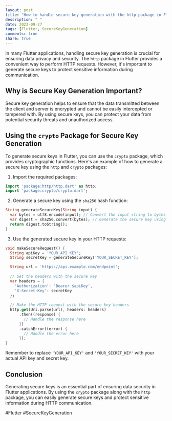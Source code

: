 ```yaml
---
layout: post
title: "How to handle secure key generation with the http package in Flutter?"
description: " "
date: 2023-09-27
tags: [Flutter, SecureKeyGeneration]
comments: true
share: true
---
```


In many Flutter applications, handling secure key generation is crucial for ensuring data privacy and security. The `http` package in Flutter provides a convenient way to perform HTTP requests. However, it's important to generate secure keys to protect sensitive information during communication.

## Why is Secure Key Generation Important?

Secure key generation helps to ensure that the data transmitted between the client and server is encrypted and cannot be easily intercepted or tampered with. By using secure keys, you can protect your data from potential security threats and unauthorized access.

## Using the `crypto` Package for Secure Key Generation

To generate secure keys in Flutter, you can use the `crypto` package, which provides cryptographic functions. Here's an example of how to generate a secure key using the `http` and `crypto` packages:

1. Import the required packages:
```dart
import 'package:http/http.dart' as http;
import 'package:crypto/crypto.dart';
```

2. Generate a secure key using the `sha256` hash function:
```dart
String generateSecureKey(String input) {
  var bytes = utf8.encode(input); // Convert the input string to bytes
  var digest = sha256.convert(bytes); // Generate the secure key using sha256 hash function
  return digest.toString();
}
```

3. Use the generated secure key in your HTTP requests:
```dart
void makeSecureRequest() {
  String apiKey = 'YOUR_API_KEY';
  String secretKey = generateSecureKey('YOUR_SECRET_KEY');

  String url = 'https://api.example.com/endpoint';
  
  // Set the headers with the secure key
  var headers = {
    'Authorization': 'Bearer $apiKey',
    'X-Secret-Key': secretKey
  };
  
  // Make the HTTP request with the secure key headers
  http.get(Uri.parse(url), headers: headers)
      .then((response) {
        // Handle the response here
      })
      .catchError((error) {
        // Handle the error here
      });
}
```

Remember to replace `'YOUR_API_KEY'` and `'YOUR_SECRET_KEY'` with your actual API key and secret key.

## Conclusion

Generating secure keys is an essential part of ensuring data security in Flutter applications. By using the `crypto` package along with the `http` package, you can easily generate secure keys and protect sensitive information during HTTP communication.

#Flutter #SecureKeyGeneration